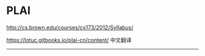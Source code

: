 # PLAI


http://cs.brown.edu/courses/cs173/2012/Syllabus/



https://lotuc.gitbooks.io/plai-cn/content/ 中文翻译








----------------------





